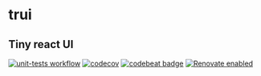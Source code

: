# trui
## Tiny react UI

[![unit-tests workflow](https://github.com/JVPhase/trui/actions/workflows/unit-tests.yml/badge.svg)](https://github.com/JVPhase/trui)
[![codecov](https://codecov.io/gh/JVPhase/trui/branch/main/graph/badge.svg?token=XUC9G1MQ9C)](https://codecov.io/gh/JVPhase/trui)
[![codebeat badge](https://codebeat.co/badges/8be9ad4d-03d8-4d08-b6eb-0be3772f80c3)](https://codebeat.co/projects/github-com-jvphase-trui-develop)
[![Renovate enabled](https://img.shields.io/badge/renovate-enabled-brightgreen.svg)](https://renovatebot.com/)